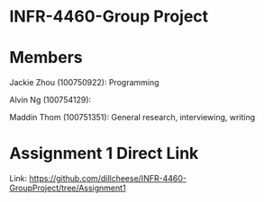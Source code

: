 # INFR-4460-Group Project

# Members
Jackie Zhou (100750922): Programming

Alvin Ng (100754129):

Maddin Thom (100751351): General research, interviewing, writing



# Assignment 1 Direct Link
Link: https://github.com/dillcheese/INFR-4460-GroupProject/tree/Assignment1
